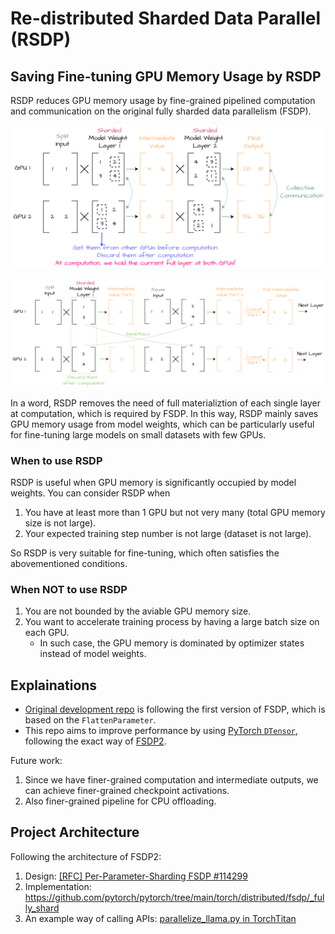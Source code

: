 # Re-distributed Sharded Data Parallel (RSDP)

## Saving Fine-tuning GPU Memory Usage by RSDP

RSDP reduces GPU memory usage by fine-grained pipelined computation and communication on the original fully sharded data parallelism (FSDP).

![Fully Sharded Data Parallelism](./img/fsdp.png)

![Re-distributed Sharded Data Parallelism](./img/rsdp.png)

In a word, RSDP removes the need of full materializtion of each single layer at computation, which is required by FSDP.
In this way, RSDP mainly saves GPU memory usage from model weights, which can be particularly useful for fine-tuning large models on small datasets with few GPUs.

### When to use RSDP

RSDP is useful when GPU memory is significantly occupied by model weights.
You can consider RSDP when
1. You have at least more than 1 GPU but not very many (total GPU memory size is not large).
2. Your expected training step number is not large (dataset is not large).

So RSDP is very suitable for fine-tuning, which often satisfies the abovementioned conditions.

### When NOT to use RSDP

1. You are not bounded by the aviable GPU memory size.
2. You want to accelerate training process by having a large batch size on each GPU.
    - In such case, the GPU memory is dominated by optimizer states instead of model weights.

## Explainations

- [Original development repo](https://github.com/wdlctc/rtp) is following the first version of FSDP, which is based on the `FlattenParameter`.
- This repo aims to improve performance by using [PyTorch `DTensor`](https://github.com/pytorch/pytorch/tree/main/torch/distributed/tensor), following the exact way of [FSDP2](https://github.com/pytorch/torchtitan/blob/main/docs/fsdp.md).

Future work:
1. Since we have finer-grained computation and intermediate outputs, we can achieve finer-grained checkpoint activations.
2. Also finer-grained pipeline for CPU offloading. 

## Project Architecture

Following the architecture of FSDP2:
1. Design: [[RFC] Per-Parameter-Sharding FSDP #114299](https://github.com/pytorch/pytorch/issues/114299)
2. Implementation: https://github.com/pytorch/pytorch/tree/main/torch/distributed/fsdp/_fully_shard
3. An example way of calling APIs: [parallelize_llama.py in TorchTitan](https://github.com/pytorch/torchtitan/blob/7281e0be8feeb607f3c3f12cc3ceaafed87912c9/torchtitan/parallelisms/parallelize_llama.py#L336)
